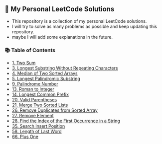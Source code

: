 ## 🌟 My Personal LeetCode Solutions

-   This repository is a collection of my personal LeetCode solutions.
-   I will try to solve as many problems as possible and keep updating this repository.
-   maybe I will add some explanations in the future.

### 📚 Table of Contents

<!-- Start  -->

-   [1. Two Sum](./1.%20Two%20Sum/)
-   [3. Longest Substring Without Repeating Characters](./3.%20Longest%20Substring%20Without%20Repeating%20Characters/)
-   [4. Median of Two Sorted Arrays](./4.%20Median%20of%20Two%20Sorted%20Arrays/)
-   [5. Longest Palindromic Substring](./5.%20Longest%20Palindromic%20Substring/)
-   [9. Palindrome Number](./9.%20Palindrome%20Number/)
-   [13. Roman to Integer](./13.%20Roman%20to%20Integer/)
-   [14. Longest Common Prefix](./14.%20Longest%20Common%20Prefix/)
-   [20. Valid Parentheses](./20.%20Valid%20Parentheses/)
-   [21. Merge Two Sorted Lists](./21.%20Merge%20Two%20Sorted%20Lists/)
-   [26. Remove Duplicates from Sorted Array](./26.%20Remove%20Duplicates%20from%20Sorted%20Array/)
-   [27. Remove Element](./27.%20Remove%20Element/)
-   [28. Find the Index of the First Occurrence in a String](./28.%20Find%20the%20Index%20of%20the%20First%20Occurrence%20in%20a%20String/)
-   [35. Search Insert Position](./35.%20Search%20Insert%20Position/)
-   [58. Length of Last Word](./58.%20Length%20of%20Last%20Word/)
-   [66. Plus One](./66.%20Plus%20One/)

<!-- End  -->
